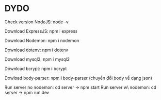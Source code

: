 # DYDO

Check version NodeJS: node -v

Download ExpressJS: npm i express

Download Nodemon: npm i nodemon

Download dotenv: npm i dotenv

Download mysql2: npm i mysql2

Download bcrypt: npm i bcrypt

Dowload body-parser: npm i body-parser (chuyển đổi body về dạng json)

Run server no nodemon: cd server -> npm start
Run server w\ nodemon: cd server -> npm run dev
